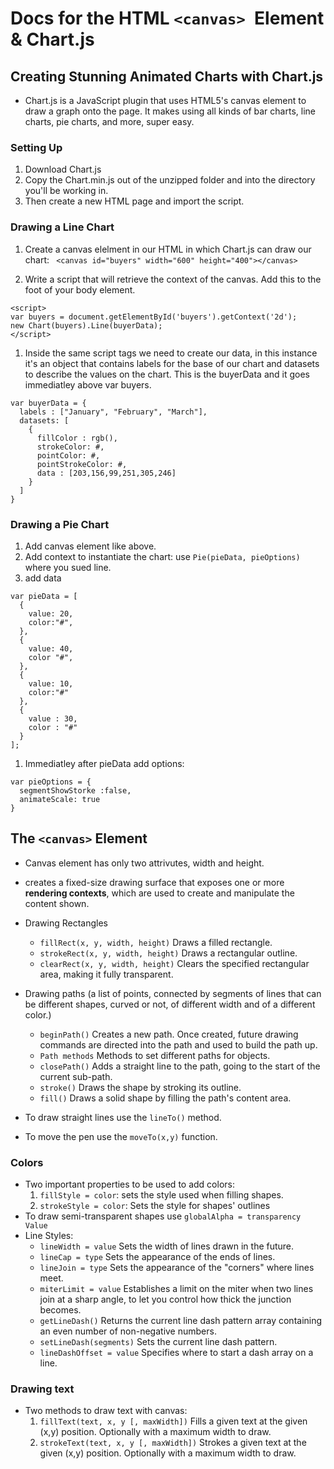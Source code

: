 # Docs for the HTML `<canvas> `Element & Chart.js

## Creating Stunning Animated Charts with Chart.js

* Chart.js is a JavaScript plugin that uses HTML5's canvas element to draw a graph onto the page. It makes using all kinds of bar charts, line charts, pie charts, and more, super easy.

### Setting Up

1. Download Chart.js
1. Copy the Chart.min.js out of the unzipped folder and into the directory you'll be working in.
 1. Then create a new HTML page and import the script.

 ### Drawing a Line Chart

1. Create a canvas elelment in our HTML in which Chart.js can draw our chart:
` <canvas id="buyers" width="600" height="400"></canvas>`

1. Write a script that will retrieve the context of the canvas. Add this to the foot of your body element.
```
<script> 
var buyers = document.getElementById('buyers').getContext('2d');
new Chart(buyers).Line(buyerData);
</script>
```
 1. Inside the same script tags we need to create our data, in this instance it's an object that contains labels for the base of our chart and datasets to describe the values on the chart. This is the buyerData and it goes immediatley above var buyers.
 ``` 
 var buyerData = {
   labels : ["January", "February", "March"],
   datasets: [
     {
       fillColor : rgb(),
       strokeColor: #,
       pointColor: #,
       pointStrokeColor: #,
       data : [203,156,99,251,305,246]
     }
   ]
 }
 ```

 ### Drawing a Pie Chart

1. Add canvas element like above.
1. Add context to instantiate the chart: use `Pie(pieData, pieOptions)` where you sued line.
1. add data
```
var pieData = [
  {
    value: 20,
    color:"#",
  },
  {
    value: 40,
    color "#",
  },
  {
    value: 10,
    color:"#"
  },
  {
    value : 30,
    color : "#"
  }
];
```
1. Immediatley after pieData add options:
```
var pieOptions = {
  segmentShowStorke :false,
  animateScale: true
}
```
## The `<canvas>` Element

* Canvas element has only two attrivutes, width and height.
* creates a fixed-size drawing surface that exposes one or more **rendering contexts**, which are used to create and manipulate the content shown. 

* Drawing Rectangles
  * `fillRect(x, y, width, height)`
    Draws a filled rectangle.
  * `strokeRect(x, y, width, height)`
    Draws a rectangular outline.
  * `clearRect(x, y, width, height)`
    Clears the specified rectangular area, making it fully transparent.

* Drawing paths (a list of points, connected by segments of lines that can be different shapes, curved or not, of different width and of a different color.)
  * `beginPath()`
    Creates a new path. Once created, future drawing commands are directed into the path and used to build the path up.
  * `Path methods`
    Methods to set different paths for objects.
  * `closePath()`
    Adds a straight line to the path, going to the start of the current sub-path.
  * `stroke()`
    Draws the shape by stroking its outline.
  *  `fill()`
    Draws a solid shape by filling the path's content area.

* To draw straight lines use the `lineTo()` method. 
* To move the pen use the `moveTo(x,y)` function.

### Colors

* Two important properties to be used to add colors:
  1. `fillStyle = color`: sets the style used when filling shapes.
  1. `strokeStyle = color`: Sets the style for shapes' outlines
* To draw semi-transparent shapes use `globalAlpha = transparency Value`
* Line Styles:
  * `lineWidth = value`
    Sets the width of lines drawn in the future.
  * `lineCap = type`
    Sets the appearance of the ends of lines.
  * `lineJoin = type`
    Sets the appearance of the "corners" where lines meet.
  * `miterLimit = value`
    Establishes a limit on the miter when two lines join at a sharp angle, to let you control how thick the junction becomes.
  * `getLineDash()`
    Returns the current line dash pattern array containing an even number of non-negative numbers.
  * `setLineDash(segments)`
    Sets the current line dash pattern.
  * `lineDashOffset = value`
    Specifies where to start a dash array on a line.

### Drawing text

* Two methods to draw text with canvas:
  1. `fillText(text, x, y [, maxWidth])`
  Fills a given text at the given (x,y) position. Optionally with a maximum width to draw.
  1. `strokeText(text, x, y [, maxWidth])`
  Strokes a given text at the given (x,y) position. Optionally with a maximum width to draw.